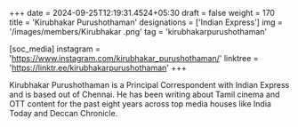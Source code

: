 +++
date = 2024-09-25T12:19:31.4524+05:30
draft = false
weight = 170
title = 'Kirubhakar Purushothaman'
designations = ['Indian Express']
img = '/images/members/Kirubhakar .png'
tag = 'kirubhakarpurushothaman'

[soc_media]
instagram = 'https://www.instagram.com/kirubhakar_purushothaman/'
linktree = 'https://linktr.ee/kirubhakarpurushothaman'
+++

Kirubhakar Purushothaman is a Principal Correspondent with Indian Express and is based out of Chennai. He has been writing about Tamil cinema and OTT content for the past eight years across top media houses like India Today and Deccan Chronicle.

